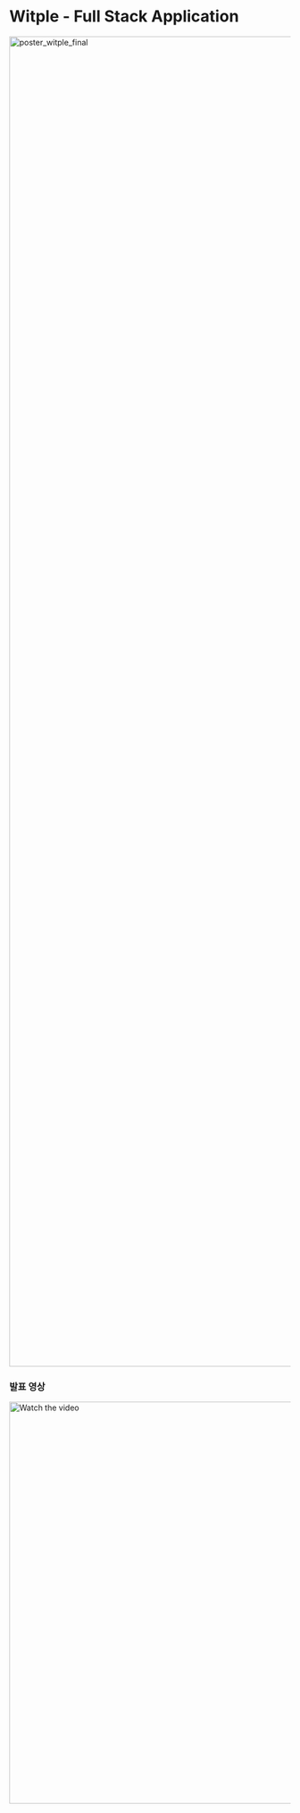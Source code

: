 # Witple - Full Stack Application

<img width="1683" height="2383" alt="poster_witple_final" src="https://github.com/user-attachments/assets/b5d339a5-74e2-4d19-9a54-1cda49ee5dc1" />

### 발표 영상
<a href="http://www.youtube.com/watch?v=BeB5J4JS_8s">
  <img src="http://img.youtube.com/vi/BeB5J4JS_8s/maxresdefault.jpg" alt="Watch the video" width="1280" height="720" />
</a>

